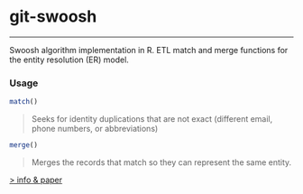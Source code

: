 # git-swoosh

***

Swoosh algorithm implementation in R. ETL match and merge functions for the entity resolution (ER) model.

### Usage

```r
match()
```
> Seeks for identity duplications that are not exact (different email, phone numbers, or abbreviations)

```r
merge()
```
> Merges the records that match so they can represent the same entity.


[ > info & paper ](http://ilpubs.stanford.edu:8090/859/)


